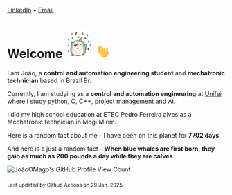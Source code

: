 [LinkedIn](https://www.linkedin.com/in/joão-pedro-gozzoli-b95641301/) &bull;
[Email](joaopedrogozzoli@gmail.com)

# Welcome <img src="happy.gif" height="64px" /> <img src="wave.gif" height="32px" />

I am João, a  **control and automation engineering student** and **mechatronic technician** based in Brazil Br.

Currently, I am studying as a **control and automation engineering** at [Unifei](https://unifei.edu.br) where I study python, C, C++, project management and Ai.

I did my high school education at ETEC Pedro Ferreira alves as a Mechatronic technician in Mogi Mirim.

Here is a random fact about me - I have been on this planet for **7702 days**.

And here is a just a random fact -  **When blue whales are first born, they gain as much as 200 pounds a day while they are calves**.

![JoãoOMago's GitHub Profile View Count](https://komarev.com/ghpvc/?username=JoaoOMago)

<sub>Last updated by Github Actions on 29 Jan, 2025.</sub>
